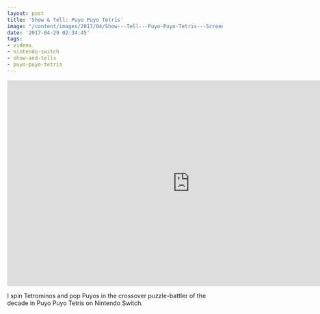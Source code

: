 ```yaml
---
layout: post
title: 'Show & Tell: Puyo Puyo Tetris'
image: "/content/images/2017/04/Show---Tell---Puyo-Puyo-Tetris---Screenshot.jpg"
date: '2017-04-29 02:34:45'
tags:
- videos
- nintendo-switch
- show-and-tells
- puyo-puyo-tetris
---
```


<iframe width="853" height="480" src="https://www.youtube-nocookie.com/embed/NtV3ssLSqmY?rel=0" frameborder="0" allowfullscreen></iframe>

I spin Tetrominos and pop Puyos in the crossover puzzle-battler of the decade in Puyo Puyo Tetris on Nintendo Switch.